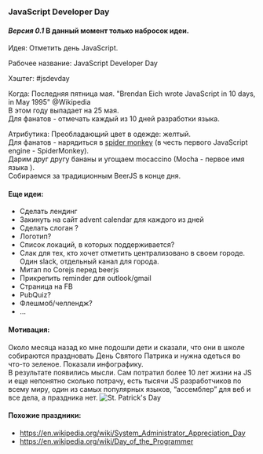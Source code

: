 ### JavaScript Developer Day
#### *Версия 0.1* В данный момент только набросок идеи.

Идея: Отметить день JavaScript.

Рабочее название: JavaScript Developer Day

Хэштег: #jsdevday

Когда: Последняя пятница мая. "Brendan Eich wrote JavaScript in 10 days, in May 1995" @Wikipedia  
В этом году выпадает на 25 мая.   
Для фанатов - отмечать каждый из 10 дней разработки языка.

Атрибутика: 
Преобладающий цвет в одежде: желтый.  
Для фанатов - нарядиться в [spider monkey](https://en.wikipedia.org/wiki/Spider_monkey) (в честь первого JavaScript engine - SpiderMonkey).  
Дарим друг другу бананы и угощаем mocaccino (Mocha - первое имя языка ).  
Собираемся за традиционным BeerJS в конце дня. 

#### Еще идеи:
- Сделать лендинг
- Закинуть на сайт advent calendar для каждого из дней
- Сделать слоган ?
- Логотип?
- Список локаций, в которых поддерживается?
- Слак для тех, кто хочет отметить централизовано в своем городе. Один slack, отдельный канал для города.
- Митап по Corejs перед beerjs
- Прикрепить reminder для outlook/gmail
- Страница на FB
- PubQuiz?
- Флешмоб/челлендж?
- ...

#### Мотивация:
Около месяца назад ко мне подошли дети и сказали, что они в школе собираются праздновать День Святого Патрика и нужна одеться во что-то зеленое. Показали инфографику.  
В результате появились мысли. Сам потратил более 10 лет жизни на JS и еще непонятно сколько потрачу,  есть тысячи JS разработчиков по всему миру, один из самых популярных языков, “ассемблер” для веб и все дела, а праздника нет. 
![St. Patrick's Day](http://varabei.com/public/IMG_1057.jpg)

#### Похожие праздники:
- https://en.wikipedia.org/wiki/System_Administrator_Appreciation_Day
- https://en.wikipedia.org/wiki/Day_of_the_Programmer


